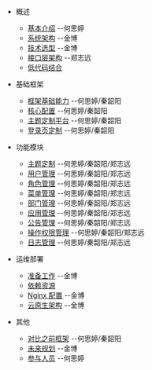 - 概述

  - [基本介绍](项目简介/主要特性/内置功能) --何思婷
  - [系统架构](./docs/TechnicalArchitecture.md) --金博
  - [技术选型](./docs/TechnologySelection.md) --金博
  - [接口层架构](./docs/InterfaceArchitecture.md) --郑志远
  - [低代码结合](./docs/releation2LowerCode.md)

- 基础框架

  - [框架基础能力](./docs/Framework.md#framework_base) --何思婷/秦韶阳
  - [核心配置](./docs/Framework.md#framework_config) --何思婷/秦韶阳
  - [主题定制平台](./docs/Framework.md#framework_theme) --何思婷/秦韶阳
  - [登录页定制](./docs/Framework.md#framework_login) --何思婷/秦韶阳

- 功能模块

  - [主题定制]() --何思婷/秦韶阳/郑志远
  - [用户管理]() --何思婷/秦韶阳/郑志远
  - [角色管理]() --何思婷/秦韶阳/郑志远
  - [菜单管理]() --何思婷/秦韶阳/郑志远
  - [部门管理]() --何思婷/秦韶阳/郑志远
  - [应用管理]() --何思婷/秦韶阳/郑志远
  - [公告管理]() --何思婷/秦韶阳/郑志远
  - [操作权限管理]() --何思婷/秦韶阳/郑志远
  - [日志管理]() --何思婷/秦韶阳/郑志远

- 运维部署

  - [准备工作](./docs/Preparation.md) --金博
  - [依赖资源](./docs/ResourceDependence.md)
  - [Nginx 配置](./docs/Nginx.md) --金博
  - [云原生架构]() --金博

- 其他
  - [对比之前框架]() --何思婷/秦韶阳
  - [未来规划](./docs/Future.md) --金博
  - [参与人员]() --何思婷
